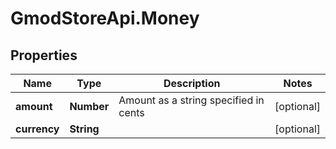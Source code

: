 # GmodStoreApi.Money

## Properties

Name | Type | Description | Notes
------------ | ------------- | ------------- | -------------
**amount** | **Number** | Amount as a string specified in cents | [optional] 
**currency** | **String** |  | [optional] 


